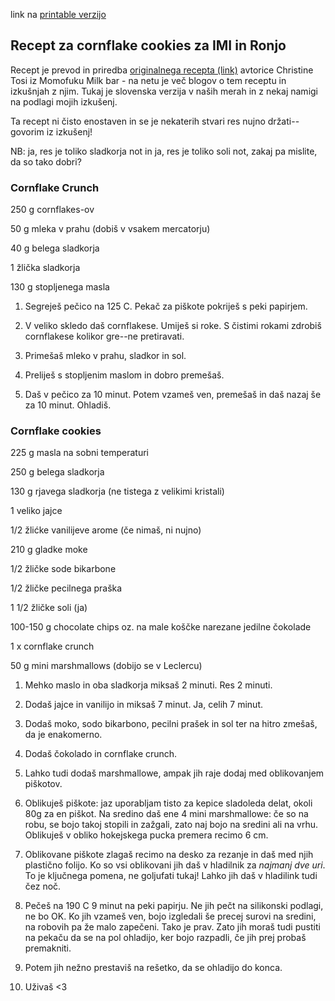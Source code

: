 link na [printable verzijo](cornflake_cookies.pdf)

## Recept za cornflake cookies za IMI in Ronjo

Recept je prevod in priredba [originalnega recepta (link)](https://wearenotmartha.com/momofuku-milk-bars-cornflake-chip-marshmallow-cookies/) avtorice Christine Tosi iz Momofuku Milk bar - na netu je več blogov o tem receptu in izkušnjah z njim. Tukaj je slovenska verzija v naših merah in z nekaj namigi na podlagi mojih izkušenj. 

Ta recept ni čisto enostaven in se je nekaterih stvari res nujno držati--govorim iz izkušenj!

NB: ja, res je toliko sladkorja not in ja, res je toliko soli not, zakaj pa mislite, da so tako dobri?

### Cornflake Crunch

250 g cornflakes-ov

50 g mleka v prahu (dobiš v vsakem mercatorju)

40 g belega sladkorja

1 žlička sladkorja

130 g stopljenega masla


1. Segreješ pečico na 125 C. Pekač za piškote pokriješ s peki papirjem. 

2. V veliko skledo daš cornflakese. Umiješ si roke. S čistimi rokami zdrobiš cornflakese kolikor gre--ne pretiravati. 
3. Primešaš mleko v prahu, sladkor in sol.

4. Preliješ s stopljenim maslom in dobro premešaš. 

5. Daš v pečico za 10 minut. Potem vzameš ven, premešaš in daš nazaj še za 10 minut.  Ohladiš. 

### Cornflake cookies

225 g masla na sobni temperaturi

250 g belega sladkorja

130 g rjavega sladkorja (ne tistega z velikimi kristali)

1 veliko jajce

1/2 žlićke vanilijeve arome (če nimaš, ni nujno)

210 g gladke moke 

1/2 žličke sode bikarbone

1/2 žličke pecilnega praška

1 1/2 žličke soli (ja)

100-150 g chocolate chips oz. na male koščke narezane jedilne čokolade

1 x cornflake crunch

50 g mini marshmallows (dobijo se v Leclercu)


1. Mehko maslo in oba sladkorja miksaš 2 minuti. Res 2 minuti.

2. Dodaš jajce in vanilijo in miksaš 7 minut. Ja, celih 7 minut. 

3. Dodaš moko, sodo bikarbono, pecilni prašek in sol ter na hitro zmešaš, da je enakomerno.

4. Dodaš čokolado in cornflake crunch. 

5. Lahko tudi dodaš marshmallowe, ampak jih raje dodaj med oblikovanjem piškotov. 

6. Oblikuješ piškote: jaz uporabljam tisto za kepice sladoleda delat, okoli 80g za en piškot. Na sredino daš ene 4 mini marshmallowe: če so na robu, se bojo takoj stopili in zažgali, zato naj bojo na sredini ali na vrhu. Oblikuješ v obliko hokejskega pucka premera recimo 6 cm. 

7. Oblikovane piškote zlagaš recimo na desko za rezanje in daš med njih plastično folijo. Ko so vsi oblikovani jih daš v hladilnik za *najmanj dve uri*. To je ključnega pomena, ne goljufati tukaj! Lahko jih daš v hladilink tudi čez noč.

8. Pečeš na 190 C 9 minut na peki papirju. Ne jih pečt na silikonski podlagi, ne bo OK. Ko jih vzameš ven, bojo izgledali še precej surovi na sredini, na robovih pa že malo zapečeni. Tako je prav. Zato jih moraš tudi pustiti na pekaču da se na pol ohladijo, ker bojo razpadli, če jih prej probaš premakniti. 

9. Potem jih nežno prestaviš na rešetko, da se ohladijo do konca. 

10. Uživaš <3


